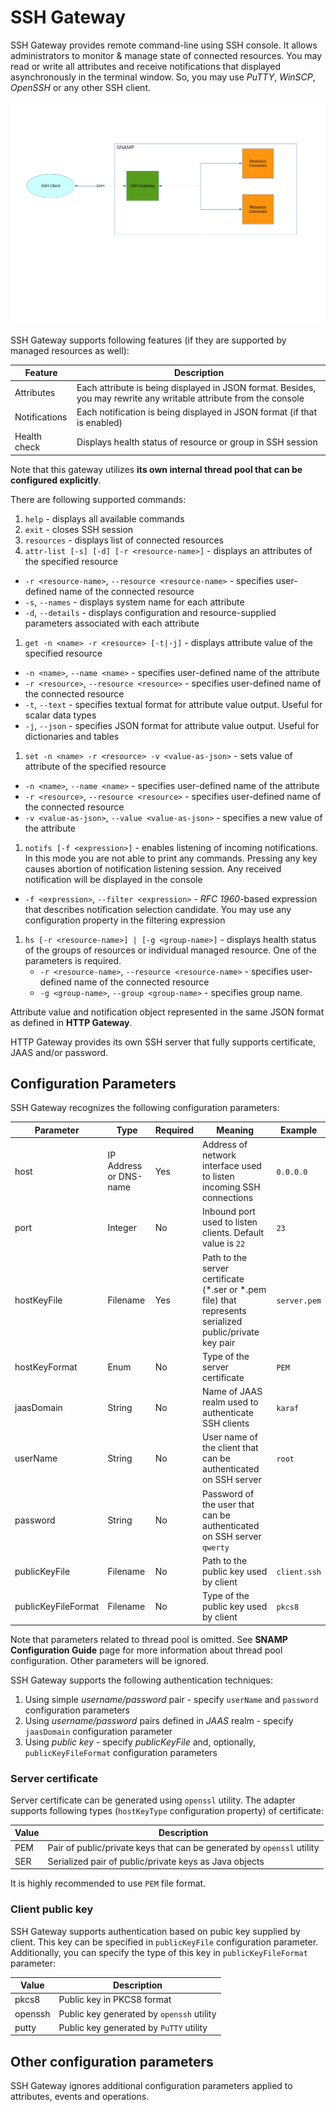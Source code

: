 SSH Gateway
====
SSH Gateway provides remote command-line using SSH console. It allows administrators to monitor & manage state of connected resources. You may read or write all attributes and receive notifications that displayed asynchronously in the terminal window. So, you may use _PuTTY_, _WinSCP_, _OpenSSH_ or any other SSH client.

![Communication Scheme](ssh-gateway.png)

SSH Gateway supports following features (if they are supported by managed resources as well):

Feature | Description
---- | ----
Attributes | Each attribute is being displayed in JSON format. Besides, you may rewrite any writable attribute from the console
Notifications | Each notification is being displayed in JSON format (if that is enabled)
Health check | Displays health status of resource or group in SSH session

Note that this gateway utilizes **its own internal thread pool that can be configured explicitly**.

There are following supported commands:

1. `help` - displays all available commands
1. `exit` - closes SSH session
1. `resources` - displays list of connected resources
1. `attr-list [-s] [-d] [-r <resource-name>]` - displays an attributes of the specified resource
  - `-r <resource-name>`, `--resource <resource-name>` - specifies user-defined name of the connected resource
  - `-s`, `--names` - displays system name for each attribute
  - `-d`, `--details` - displays configuration and resource-supplied parameters associated with each attribute
1. `get -n <name> -r <resource> [-t|-j]` - displays attribute value of the specified resource
  - `-n <name>`, `--name <name>` - specifies user-defined name of the attribute
  - `-r <resource>`, `--resource <resource>` - specifies user-defined name of the connected resource
  - `-t`, `--text` - specifies textual format for attribute value output. Useful for scalar data types
  - `-j`, `--json` - specifies JSON format for attribute value output. Useful for dictionaries and tables
1. `set -n <name> -r <resource> -v <value-as-json>` - sets value of attribute of the specified resource
  - `-n <name>`, `--name <name>` - specifies user-defined name of the attribute
  - `-r <resource>`, `--resource <resource>` - specifies user-defined name of the connected resource
  - `-v <value-as-json>`, `--value <value-as-json>` - specifies a new value of the attribute
1. `notifs [-f <expression>]` - enables listening of incoming notifications. In this mode you are not able to print any commands. Pressing any key causes abortion of notification listening session. Any received notification will be displayed in the console
  - `-f <expression>`, `--filter <expression>` - _RFC 1960_-based expression that describes notification selection candidate. You may use any configuration property in the filtering expression
1. `hs [-r <resource-name>] | [-g <group-name>]` - displays health status of the groups of resources or individual managed resource. One of the parameters is required.
    - `-r <resource-name>`, `--resource <resource-name>` - specifies user-defined name of the connected resource
    - `-g <group-name>`, `--group <group-name>` - specifies group name.

Attribute value and notification object represented in the same JSON format as defined in **HTTP Gateway**.

HTTP Gateway provides its own SSH server that fully supports certificate, JAAS and/or password.

## Configuration Parameters
SSH Gateway recognizes the following configuration parameters:

Parameter | Type | Required | Meaning | Example
---- | ---- | ---- | ---- | ----
host | IP Address or DNS-name | Yes | Address of network interface used to listen incoming SSH connections | `0.0.0.0`
port | Integer | No | Inbound port used to listen clients. Default value is `22` | `23`
hostKeyFile | Filename | Yes | Path to the server certificate (\*.ser or \*.pem file) that represents serialized public/private key pair | `server.pem`
hostKeyFormat | Enum | No | Type of the server certificate | `PEM`
jaasDomain | String | No | Name of JAAS realm used to authenticate SSH clients | `karaf`
userName | String | No | User name of the client that can be authenticated on SSH server | `root`
password | String | No | Password of the user that can be authenticated on SSH server `qwerty`
publicKeyFile | Filename | No | Path to the public key used by client| `client.ssh`
publicKeyFileFormat | Filename | No | Type of the public key used by client | `pkcs8`

Note that parameters related to thread pool is omitted. See **SNAMP Configuration Guide** page for more information about thread pool configuration. Other parameters will be ignored.

SSH Gateway supports the following authentication techniques:

1. Using simple _username/password_ pair - specify `userName` and `password` configuration parameters
1. Using _username/password_ pairs defined in _JAAS_ realm - specify `jaasDomain` configuration parameter
1. Using _public key_ - specify _publicKeyFile_ and, optionally, `publicKeyFileFormat` configuration parameters

### Server certificate
Server certificate can be generated using `openssl` utility. The adapter supports following types (`hostKeyType` configuration property) of certificate:

Value | Description
---- | ----
PEM | Pair of public/private keys that can be generated by `openssl` utility
SER | Serialized pair of public/private keys as Java objects

It is highly recommended to use `PEM` file format.

### Client public key
SSH Gateway supports authentication based on pubic key supplied by client. This key can be specified in `publicKeyFile` configuration parameter. Additionally, you can specify the type of this key in `publicKeyFileFormat` parameter:

Value | Description
---- | ----
pkcs8 | Public key in PKCS8 format
openssh | Public key generated by `openssh` utility
putty | Public key generated by `PuTTY` utility

## Other configuration parameters
SSH Gateway ignores additional configuration parameters applied to attributes, events and operations.
